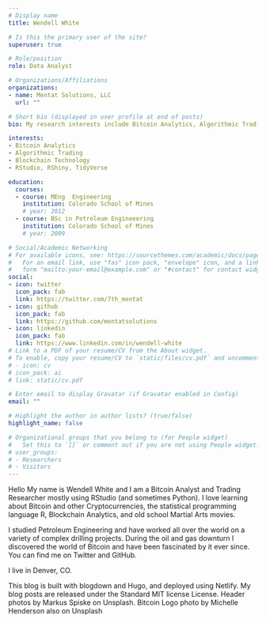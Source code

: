 ```yaml
---
# Display name
title: Wendell White

# Is this the primary user of the site?
superuser: true

# Role/position
role: Data Analyst

# Organizations/Affiliations
organizations:
- name: Mentat Solutions, LLC
  url: ""

# Short bio (displayed in user profile at end of posts)
bio: My research interests include Bitcoin Analytics, Algorithmic Trading Research, and Blockchain Technology.

interests:
- Bitcoin Analytics
- Algorithmic Trading
- Blockchain Technology
- RStudio, RShiny, TidyVerse

education:
  courses:
  - course: MEng  Engineering
    institution: Colorado School of Mines
    # year: 2012
  - course: BSc in Petroleum Engineeering
    institution: Colorado School of Mines
    # year: 2009

# Social/Academic Networking
# For available icons, see: https://sourcethemes.com/academic/docs/page-builder/#icons
#   For an email link, use "fas" icon pack, "envelope" icon, and a link in the
#   form "mailto:your-email@example.com" or "#contact" for contact widget.
social:
- icon: twitter
  icon_pack: fab
  link: https://twitter.com/7th_mentat
- icon: github
  icon_pack: fab
  link: https://github.com/mentatsolutions
- icon: linkedin
  icon_pack: fab
  link: https://www.linkedin.com/in/wendell-white
# Link to a PDF of your resume/CV from the About widget.
# To enable, copy your resume/CV to `static/files/cv.pdf` and uncomment the lines below.
# - icon: cv
# icon_pack: ai
# link: static/cv.pdf

# Enter email to display Gravatar (if Gravatar enabled in Config)
email: ""

# Highlight the author in author lists? (true/false)
highlight_name: false

# Organizational groups that you belong to (for People widget)
#   Set this to `[]` or comment out if you are not using People widget.
# user_groups:
# - Researchers
# - Visitors
---
```

Hello
My name is Wendell White and I am a Bitcoin Analyst and Trading Researcher mostly using RStudio (and sometimes Python). I love learning about Bitcoin and other Cryptocurrencies, the statistical programming language R, Blockchain Analytics, and old school Martial Arts movies.

I studied Petroleum Engineering and have worked all over the world on a variety of complex drilling projects. During the oil and gas downturn I discovered the world of Bitcoin and have been fascinated by it ever since. You can find me on Twitter and GitHub.

I live in Denver, CO.

This blog is built with blogdown and Hugo, and deployed using Netlify. My blog posts are released under the Standard MIT license License. Header photos by Markus Spiske on Unsplash. Bitcoin Logo photo by Michelle Henderson also on Unsplash
